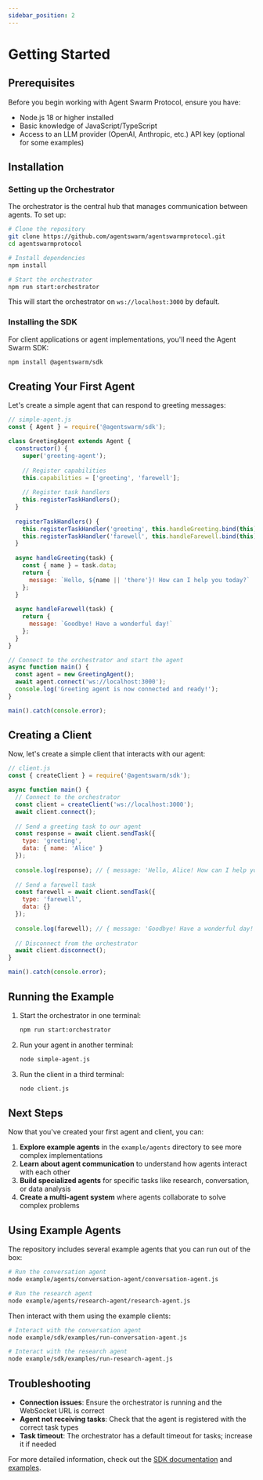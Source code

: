 ```yaml
---
sidebar_position: 2
---
```


# Getting Started

## Prerequisites

Before you begin working with Agent Swarm Protocol, ensure you have:

- Node.js 18 or higher installed
- Basic knowledge of JavaScript/TypeScript
- Access to an LLM provider (OpenAI, Anthropic, etc.) API key (optional for some examples)

## Installation

### Setting up the Orchestrator

The orchestrator is the central hub that manages communication between agents. To set up:

```bash
# Clone the repository
git clone https://github.com/agentswarm/agentswarmprotocol.git
cd agentswarmprotocol

# Install dependencies
npm install

# Start the orchestrator
npm run start:orchestrator
```

This will start the orchestrator on `ws://localhost:3000` by default.

### Installing the SDK

For client applications or agent implementations, you'll need the Agent Swarm SDK:

```bash
npm install @agentswarm/sdk
```

## Creating Your First Agent

Let's create a simple agent that can respond to greeting messages:

```javascript
// simple-agent.js
const { Agent } = require('@agentswarm/sdk');

class GreetingAgent extends Agent {
  constructor() {
    super('greeting-agent');
    
    // Register capabilities
    this.capabilities = ['greeting', 'farewell'];
    
    // Register task handlers
    this.registerTaskHandlers();
  }
  
  registerTaskHandlers() {
    this.registerTaskHandler('greeting', this.handleGreeting.bind(this));
    this.registerTaskHandler('farewell', this.handleFarewell.bind(this));
  }
  
  async handleGreeting(task) {
    const { name } = task.data;
    return {
      message: `Hello, ${name || 'there'}! How can I help you today?`
    };
  }
  
  async handleFarewell(task) {
    return {
      message: `Goodbye! Have a wonderful day!`
    };
  }
}

// Connect to the orchestrator and start the agent
async function main() {
  const agent = new GreetingAgent();
  await agent.connect('ws://localhost:3000');
  console.log('Greeting agent is now connected and ready!');
}

main().catch(console.error);
```

## Creating a Client

Now, let's create a simple client that interacts with our agent:

```javascript
// client.js
const { createClient } = require('@agentswarm/sdk');

async function main() {
  // Connect to the orchestrator
  const client = createClient('ws://localhost:3000');
  await client.connect();
  
  // Send a greeting task to our agent
  const response = await client.sendTask({
    type: 'greeting',
    data: { name: 'Alice' }
  });
  
  console.log(response); // { message: 'Hello, Alice! How can I help you today?' }
  
  // Send a farewell task
  const farewell = await client.sendTask({
    type: 'farewell',
    data: {}
  });
  
  console.log(farewell); // { message: 'Goodbye! Have a wonderful day!' }
  
  // Disconnect from the orchestrator
  await client.disconnect();
}

main().catch(console.error);
```

## Running the Example

1. Start the orchestrator in one terminal:
   ```bash
   npm run start:orchestrator
   ```

2. Run your agent in another terminal:
   ```bash
   node simple-agent.js
   ```

3. Run the client in a third terminal:
   ```bash
   node client.js
   ```

## Next Steps

Now that you've created your first agent and client, you can:

1. **Explore example agents** in the `example/agents` directory to see more complex implementations
2. **Learn about agent communication** to understand how agents interact with each other
3. **Build specialized agents** for specific tasks like research, conversation, or data analysis
4. **Create a multi-agent system** where agents collaborate to solve complex problems

## Using Example Agents

The repository includes several example agents that you can run out of the box:

```bash
# Run the conversation agent
node example/agents/conversation-agent/conversation-agent.js

# Run the research agent
node example/agents/research-agent/research-agent.js
```

Then interact with them using the example clients:

```bash
# Interact with the conversation agent
node example/sdk/examples/run-conversation-agent.js

# Interact with the research agent
node example/sdk/examples/run-research-agent.js
```

## Troubleshooting

- **Connection issues**: Ensure the orchestrator is running and the WebSocket URL is correct
- **Agent not receiving tasks**: Check that the agent is registered with the correct task types
- **Task timeout**: The orchestrator has a default timeout for tasks; increase it if needed

For more detailed information, check out the [SDK documentation](/docs/sdk) and [examples](./examples/conversation-agent). 